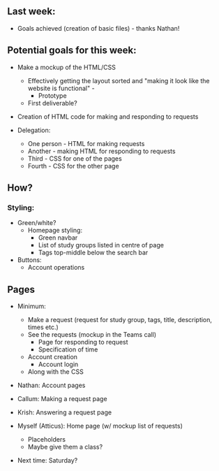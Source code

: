 
## Last week:
- Goals achieved (creation of basic files) - thanks Nathan!

## Potential goals for this week:
- Make a mockup of the HTML/CSS
	- Effectively getting the layout sorted and "making it look like the website is functional" - 
		- Prototype
	- First deliverable?


- Creation of HTML code for making and responding to requests

- Delegation:
	- One person - HTML for making requests
	- Another - making HTML for responding to requests
	- Third - CSS for one of the pages
	- Fourth - CSS for the other page
## How?
### Styling:
- Green/white?
	- Homepage styling:
		- Green navbar
		- List of study groups listed in centre of page
		- Tags top-middle below the search bar
- Buttons:
	- Account operations

## Pages
- Minimum:
	- Make a request (request for study group, tags, title, description, times etc.)
	- See the requests (mockup in the Teams call)
		- Page for responding to request
		- Specification of time
	- Account creation
		- Account login
	- Along with the CSS

- Nathan: Account pages
- Callum: Making a request page
- Krish: Answering a request page
- Myself (Atticus): Home page (w/ mockup list of requests)
	- Placeholders
	- Maybe give them a class?

- Next time: Saturday?